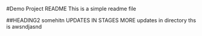 #Demo Project README
This is a simple readme file

##HEADING2
somehitn
UPDATES IN STAGES
MORE updates in directory
ths is awsndjasnd